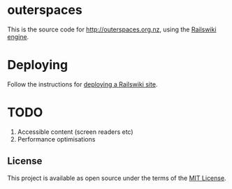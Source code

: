 outerspaces
===========

This is the source code for http://outerspaces.org.nz, using the [Railswiki engine](https://github.com/soundasleep/railswiki/).

# Deploying

Follow the instructions for [deploying a Railswiki site](https://github.com/soundasleep/railswiki/blob/master/DEPLOY.md).

# TODO

1. Accessible content (screen readers etc)
1. Performance optimisations

## License

This project is available as open source under the terms of the [MIT License](http://opensource.org/licenses/MIT).

